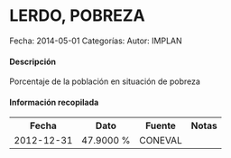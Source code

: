 LERDO, POBREZA
=====

Fecha: 2014-05-01
Categorías: 
Autor: IMPLAN

#### Descripción

Porcentaje de la población en situación de pobreza

#### Información recopilada

<table class="table table-hover table-bordered">
  <tr><th>Fecha</th><th>Dato</th><th>Fuente</th><th>Notas</th></tr>
  <tr><td>2012-12-31</td><td>47.9000 %</td><td>CONEVAL</td><td></td></tr>
</table>
